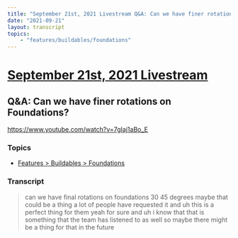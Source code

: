 ```yaml
---
title: "September 21st, 2021 Livestream Q&A: Can we have finer rotations on Foundations?"
date: "2021-09-21"
layout: transcript
topics:
    - "features/buildables/foundations"
---
```

# [September 21st, 2021 Livestream](../2021-09-21.md)
## Q&A: Can we have finer rotations on Foundations?
https://www.youtube.com/watch?v=7gIaj1aBo_E

### Topics
* [Features > Buildables > Foundations](../topics/features/buildables/foundations.md)

### Transcript

> can we have final rotations on foundations 30 45 degrees maybe that could be a thing a lot of people have requested it and uh this is a perfect thing for them yeah for sure and uh i know that that is something that the team has listened to as well so maybe there might be a thing for that in the future
